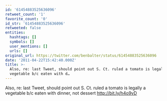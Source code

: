 ```yaml
---
id: '61454883525636096'
retweet_count: '1'
favorite_count: '0'
id_str: '61454883525636096'
retweeted: false
entities:
  hashtags: []
  symbols: []
  user_mentions: []
  urls: []
original_url: https://twitter.com/benbalter/status/61454883525636096
date: '2011-04-22T15:42:40.000Z'
title: >-
  Also, re: last Tweet, should point out S. Ct. ruled a tomato is legally a
  vegetable b/c eaten with d…
---
```


Also, re: last Tweet, should point out S. Ct. ruled a tomato is legally a vegetable b/c eaten with dinner, not dessert http://bit.ly/h4o9vD